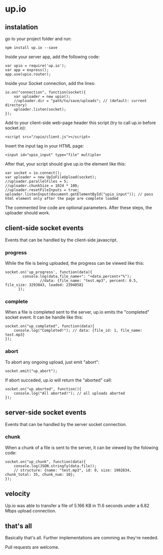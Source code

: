 # up.io
## instalation
go to your project folder and run:

```npm install up.io --save```

Inside your server app, add the following code:

```
var upio = require('up.io');
var app = express();
app.use(upio.router);
```

Inside your Socket connection, add the lines:

```
io.on("connection", function(socket){
    var uploader = new upio();
    //uploader.dir = "path/to/save/uploads"; // (default: current directory)
    uploader.listen(socket);
});
```

Add to your client-side web-page header this script (try to call up.io before socket.io):

```<script src="/upio/client.js"></script>```

Insert the input tag in your HTML page:

```<input id="upio_input" type="file" multiple>```

After that, your script should give up.io the element like this:

```
var socket = io.connect();
var uploader = new UpIoFileUpload(socket);
//uploader.parallelFiles = 5;
//uploader.chunkSize = 1024 * 100;
//uploader.resetFileInputs = true;
uploader.listenInput(document.getElementById("upio_input")); // pass html element only after the page are complete loaded
```

The commented line code are optional parameters. After these steps, the uploader should work.

## client-side socket events

Events that can be handled by the client-side javascript.

### progress

While the file is being uploaded, the progress can be viewed like this:

```
socket.on('up_progress', function(data){
        console.log(data.file_name+": "+data.percent+"%");
				//data: {file_name: "test.mp3", percent: 0.5, file_size: 3293843, loaded: 2394058}
      });
```

### complete

When a file is completed sent to the server, up.io emits the "completed" socket event. It can be handle like this: 

```
socket.on("up_completed", function(data){
    console.log("Completed!"); // data: {file_id: 1, file_name: test.mp3}
});
```

### abort

To abort any ongoing upload, just emit "abort":

```socket.emit("up_abort");```

If abort succeded, up.io will return the "aborted" call:

```
socket.on("up_aborted", function(){
    console.log("All aborted!"); // all uploads aborted
});
```

## server-side socket events

Events that can be handled by the server socket connection.

### chunk

When a chunk of a file is sent to the server, it can be viewed by the folowing code:

```
socket.on("up_chunk", function(data){
	console.log(JSON.stringfy(data.file)); 
	// structure: {name: "test.mp3", id: 0, size: 1902834, chunk_total: 35, chunk_num: 10};
});
```

## velocity

Up.io was able to transfer a file of 5.166 KB in 11.6 seconds under a 6.82 Mbps upload connection.

## that's all

Basically that's all. Further implementations are comming as they're needed.

Pull requests are welcome.
